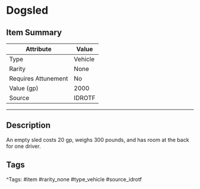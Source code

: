 # Dogsled

## Item Summary

| Attribute            | Value                        |
|----------------------|------------------------------|
| Type                 | Vehicle |
| Rarity               | None             |
| Requires Attunement  | No                |
| Value (gp)           | 2000    |
| Source               | IDROTF |

---

## Description

An empty sled costs 20 gp, weighs 300 pounds, and has room at the back for one driver.

## Tags

^Tags: #item #rarity_none #type_vehicle #source_idrotf
